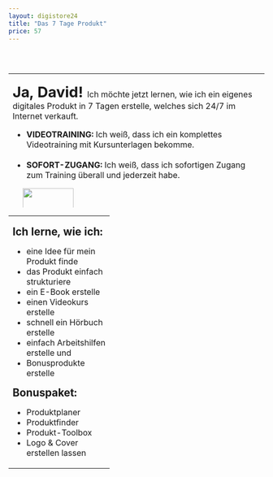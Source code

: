 ```yaml
---
layout: digistore24
title: "Das 7 Tage Produkt"
price: 57
---
```

<p>&#xA0;</p>
<table style="height:264px;" border="0" width="245" cellspacing="0" cellpadding="0" align="left"><tbody><tr><td>
<p><strong><span style="font-size:180%;">Ja, David!&#xA0;</span></strong>Ich m&#xF6;chte jetzt lernen, wie ich ein eigenes digitales Produkt in 7 Tagen erstelle, welches sich 24/7 im Internet verkauft.</p>
<ul><li><strong>VIDEOTRAINING:</strong>&#xA0;Ich wei&#xDF;, dass ich&#xA0;ein komplettes Videotraining mit Kursunterlagen bekomme.<br><br></li>
<li><strong>SOFORT-ZUGANG:</strong> Ich wei&#xDF;, dass ich sofortigen Zugang zum Training &#xFC;berall und jederzeit habe.</li>
</ul><p><span style="font-size:110%;"><img src="http://formel7.de/bilder/garantie.png" alt="" width="100" height="100" hspace="20"></span></p>
<p><strong>Ich habe auch verstanden ... <br></strong></p>
<p>dass ich eine <strong>14 Tage Geld zur&#xFC;ck Garantie</strong> habe. Somit habe ich NULL RISIKO.</p>
</td>
</tr></tbody></table><table border="0" width="220" cellspacing="0" cellpadding="0"><tbody><tr><td>
<p><strong><span style="font-size:130%;">Ich lerne, wie ich:</span></strong></p>
<ul><li>eine Idee f&#xFC;r mein <br> Produkt finde</li>
<li>das Produkt einfach<br> strukturiere</li>
<li>ein E-Book erstelle</li>
<li>einen Videokurs <br> erstelle</li>
<li>schnell ein H&#xF6;rbuch<br> erstelle</li>
<li>einfach Arbeitshilfen<br>erstelle und</li>
<li>Bonusprodukte<br>erstelle</li>
</ul><p><strong><span style="font-size:130%;">Bonuspaket:</span></strong></p>
<ul><li>Produktplaner</li>
<li>Produktfinder</li>
<li>Produkt-Toolbox</li>
<li>Logo &amp; Cover <br>erstellen lassen</li>
</ul></td>
</tr></tbody></table>